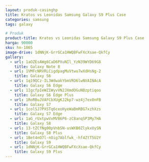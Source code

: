 ```yaml
---
layout: produk-casinghp
title: Kratos vs Leonidas Samsung Galaxy S9 Plus Case
categories: samsung
tags: galaxy

# Produk
product-title: Kratos vs Leonidas Samsung Galaxy S9 Plus Case
harga: 90000
sku: hn-1865
image-drive: 1dNNjK-GrrGCa1HWQBFwFXcXsae-QkfCy
gallery:
  - url: 1aOZEsAWg6CaD6PXuNIl_YzN39WYD69G8
    title: Galaxy Note 8
  - url: 1VMFcNRVRLCigdpagMuVtwu7wXdHsNg-2
    title: Galaxy S6
  - url: 1q19QCz-IL3WdwakYbmVRO6lwNVAINAcA
    title: Galaxy S6 Edge
  - url: 1IgcfpIeWZIWyvVN2JXmdOGuNBzptiqoo
    title: Galaxy S6 Edge Plus
  - url: 1RoRBuJVAFCbXUgKJ2kp7-wz4j7ex0nFB
    title: Galaxy S7
  - url: 1colSJ7PXSTq6ceoHyeWaBmRBG7xzhXzs
    title: Galaxy S7 Edge
  - url: 1aG_rUxtpwVxMV86P6-zC8anqSP3My7HA
    title: Galaxy S8
  - url: 13-tZCfNg00pVnbSN-usWXB0ZlykxUySN
    title: Galaxy S8 Plus
  - url: 1Bet4nO7l-nOig7Ablfwk_-hf4ZtT5U2Y
    title: Galaxy S9
  - url: 1dNNjK-GrrGCa1HWQBFwFXcXsae-QkfCy
    title: Galaxy S9 Plus
---
```

